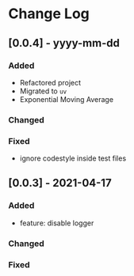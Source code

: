
# Change Log

## [0.0.4] - yyyy-mm-dd

### Added

- Refactored project
- Migrated to `uv`
- Exponential Moving Average

### Changed

### Fixed

- ignore codestyle inside test files

## [0.0.3] - 2021-04-17

### Added

- feature: disable logger

### Changed

### Fixed